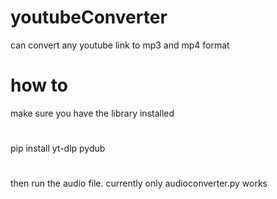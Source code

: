 # youtubeConverter
can convert any youtube link to mp3 and mp4 format


# how to
make sure you have the library installed
#
pip install yt-dlp pydub
#
then run the audio file. currently only audioconverter.py works

